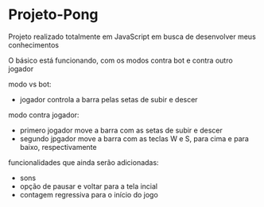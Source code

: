 # Projeto-Pong

Projeto realizado totalmente em JavaScript em busca de desenvolver meus conhecimentos

O básico está funcionando, com os modos contra bot e contra outro jogador

modo vs bot:
- jogador controla a barra pelas setas de subir e descer

modo contra jogador:
- primero jogador move a barra com as setas de subir e descer
- segundo jpgador move a barra com as teclas W e S, para cima e para baixo, respectivamente

funcionalidades que ainda serão adicionadas:
- sons
- opção de pausar e voltar para a tela incial
- contagem regressiva para o início do jogo
